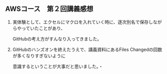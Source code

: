 ## AWSコース　第２回講義感想  

1. 実体験として、エクセルにマクロを入れていく時に、逐次別名で保存しながらやっていたことがあり、

    GitHubの考え方がすんなり入ってきました。
1. GitHubのハンズオンを終えたうえで、講義資料にあるFiles Changedの回数が多くなりすぎないように

   意識するということが大事だと思いました。・
